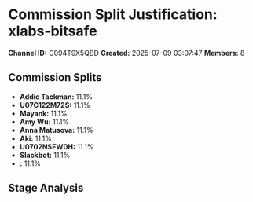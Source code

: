 # Commission Split Justification: xlabs-bitsafe

**Channel ID:** C094T9X5QBD
**Created:** 2025-07-09 03:07:47
**Members:** 8

## Commission Splits

- **Addie Tackman:** 11.1%
- **U07C122M72S:** 11.1%
- **Mayank:** 11.1%
- **Amy Wu:** 11.1%
- **Anna Matusova:** 11.1%
- **Aki:** 11.1%
- **U0702NSFW0H:** 11.1%
- **Slackbot:** 11.1%
- **:** 11.1%

## Stage Analysis

